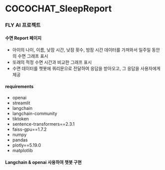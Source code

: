 # COCOCHAT_SleepReport

### FLY AI 프로젝트
#### 수면 Report 페이지
- 아이의 나이, 이름, 낮잠 시간, 낮잠 횟수, 밤잠 시간 데이터를 가져와서 일주일 동안의 수면 그래프 표시
- 또래의 적정 수면 시간과 비교한 그래프 표시
- 수면 데이터를 챗봇에 쿼리문으로 전달하여 응답을 받아오고, 그 응답을 사용자에게 제공

#### requirements
- openai
- streamlit
- langchain
- langchain-community
- tiktoken
- sentence-transformers==2.3.1
- faiss-gpu==1.7.2
- numpy
- pandas
- plotly==5.19.0
- matplotlib

#### Langchain & openai 사용하여 챗봇 구현
